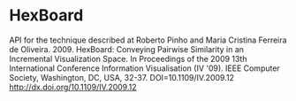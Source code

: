 HexBoard
========

API for the technique described at Roberto Pinho and Maria Cristina Ferreira de Oliveira. 2009. HexBoard: Conveying Pairwise Similarity in an Incremental Visualization Space. In Proceedings of the 2009 13th International Conference Information Visualisation (IV '09). IEEE Computer Society, Washington, DC, USA, 32-37. DOI=10.1109/IV.2009.12 http://dx.doi.org/10.1109/IV.2009.12
